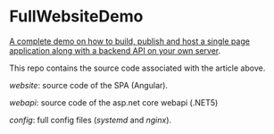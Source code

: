 # FullWebsiteDemo

[A complete demo on how to build, publish and host a single page application along with a backend API on your own server](https://dev.to/___bn___/serve-a-single-page-application-along-with-its-backend-api-thanks-to-nginx-reverse-proxy-2h5c).

This repo contains the source code associated with the article above.

*website*: source code of the SPA (Angular).

*webapi*: source code of the asp.net core webapi (.NET5)

*config*: full config files (*systemd* and *nginx*).
